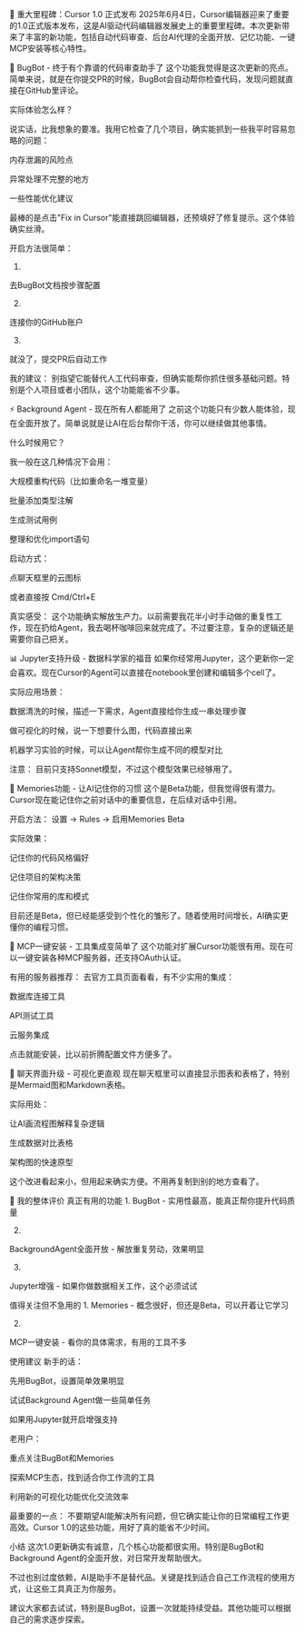 🎉 重大里程碑：Cursor 1.0 正式发布
2025年6月4日，Cursor编辑器迎来了重要的1.0正式版本发布，这是AI驱动代码编辑器发展史上的重要里程碑。本次更新带来了丰富的新功能，包括自动代码审查、后台AI代理的全面开放、记忆功能、一键MCP安装等核心特性。

🤖 BugBot - 终于有个靠谱的代码审查助手了
这个功能我觉得是这次更新的亮点。简单来说，就是在你提交PR的时候，BugBot会自动帮你检查代码，发现问题就直接在GitHub里评论。

实际体验怎么样？

说实话，比我想象的要准。我用它检查了几个项目，确实能抓到一些我平时容易忽略的问题：

内存泄漏的风险点

异常处理不完整的地方

一些性能优化建议

最棒的是点击"Fix in Cursor"能直接跳回编辑器，还预填好了修复提示。这个体验确实丝滑。

开启方法很简单：

1.
去BugBot文档按步骤配置

2.
连接你的GitHub账户

3.
就没了，提交PR后自动工作

我的建议： 
别指望它能替代人工代码审查，但确实能帮你抓住很多基础问题。特别是个人项目或者小团队，这个功能能省不少事。

⚡ Background Agent - 现在所有人都能用了
之前这个功能只有少数人能体验，现在全面开放了。简单说就是让AI在后台帮你干活，你可以继续做其他事情。

什么时候用它？

我一般在这几种情况下会用：

大规模重构代码（比如重命名一堆变量）

批量添加类型注解

生成测试用例

整理和优化import语句

启动方式：

点聊天框里的云图标

或者直接按 Cmd/Ctrl+E

真实感受： 
这个功能确实解放生产力。以前需要我花半小时手动做的重复性工作，现在扔给Agent，我去喝杯咖啡回来就完成了。不过要注意，复杂的逻辑还是需要你自己把关。

📊 Jupyter支持升级 - 数据科学家的福音
如果你经常用Jupyter，这个更新你一定会喜欢。现在Cursor的Agent可以直接在notebook里创建和编辑多个cell了。

实际应用场景：

数据清洗的时候，描述一下需求，Agent直接给你生成一串处理步骤

做可视化的时候，说一下想要什么图，代码直接出来

机器学习实验的时候，可以让Agent帮你生成不同的模型对比

注意： 目前只支持Sonnet模型，不过这个模型效果已经够用了。

🧠 Memories功能 - 让AI记住你的习惯
这个是Beta功能，但我觉得很有潜力。Cursor现在能记住你之前对话中的重要信息，在后续对话中引用。

开启方法： 
设置 → Rules → 启用Memories Beta

实际效果：

记住你的代码风格偏好

记住项目的架构决策

记住你常用的库和模式

目前还是Beta，但已经能感受到个性化的雏形了。随着使用时间增长，AI确实更懂你的编程习惯。

🔌 MCP一键安装 - 工具集成变简单了
这个功能对扩展Cursor功能很有用。现在可以一键安装各种MCP服务器，还支持OAuth认证。

有用的服务器推荐： 
去官方工具页面看看，有不少实用的集成：

数据库连接工具

API测试工具

云服务集成

点击就能安装，比以前折腾配置文件方便多了。

💬 聊天界面升级 - 可视化更直观
现在聊天框里可以直接显示图表和表格了，特别是Mermaid图和Markdown表格。

实际用处：

让AI画流程图解释复杂逻辑

生成数据对比表格

架构图的快速原型

这个改进看起来小，但用起来确实方便。不用再复制到别的地方查看了。

🎯 我的整体评价
真正有用的功能
1.
BugBot - 实用性最高，能真正帮你提升代码质量

2.
BackgroundAgent全面开放 - 解放重复劳动，效果明显

3.
Jupyter增强 - 如果你做数据相关工作，这个必须试试

值得关注但不急用的
1.
Memories - 概念很好，但还是Beta，可以开着让它学习

2.
MCP一键安装 - 看你的具体需求，有用的工具不多

使用建议
新手的话：

先用BugBot，设置简单效果明显

试试Background Agent做一些简单任务

如果用Jupyter就开启增强支持

老用户：

重点关注BugBot和Memories

探索MCP生态，找到适合你工作流的工具

利用新的可视化功能优化交流效率

最重要的一点： 不要期望AI能解决所有问题，但它确实能让你的日常编程工作更高效。Cursor 1.0的这些功能，用好了真的能省不少时间。

小结
这次1.0更新确实有诚意，几个核心功能都很实用。特别是BugBot和Background Agent的全面开放，对日常开发帮助很大。

不过也别过度依赖，AI是助手不是替代品。关键是找到适合自己工作流程的使用方式，让这些工具真正为你服务。

建议大家都去试试，特别是BugBot，设置一次就能持续受益。其他功能可以根据自己的需求逐步探索。